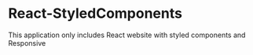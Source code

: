 # React-StyledComponents
This application only includes React website with styled components and Responsive
